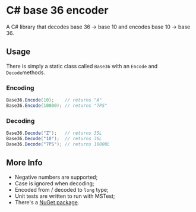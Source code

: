 # C# base 36 encoder

A C# library that decodes base 36 → base 10 and encodes base 10 → base 36.

## Usage

There is simply a static class called `Base36` with an `Encode` and `Decode`methods.

### Encoding

```cs
Base36.Encode(10);    // returns "A"
Base36.Encode(10000); // returns "7PS"
```

### Decoding

```cs
Base36.Decode("Z");   // returns 35L
Base36.Decode("10");  // returns 36L
Base36.Decode("7PS"); // returns 10000L
```

## More Info

* Negative numbers are supported;
* Case is ignored when decoding;
* Encoded from / decoded to `long` type;
* Unit tests are written to run with MSTest;
* There's a [NuGet package](http://www.nuget.org/packages/csharpbase36).

